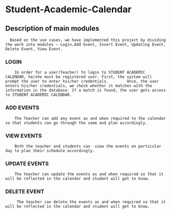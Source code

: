 # Student-Academic-Calendar
## Description of main modules 
	  Based on the use cases, we have implemented this project by dividing the work into modules – Login,Add Event, Insert Event, Updating Event, Delete Event, View Event.

### LOGIN
	    In order for a user(Teacher) to login to STUDENT ACADEMIC CALENDAR, he/she must be registered user. First, the system will prompt the user to enter his/her credentials. 	    Once, the user enters his/her credentials, we check whether it matches with the information in the database. If a match is found, the user gets access to STUDENT ACADEMIC CALENDAR.

### ADD EVENTS
	    The Teacher can add any event as and when required to the calendar so that students can go through the same and plan accordingly.
### VIEW EVENTS
	    Both the teacher and students can  view the events on particular day to plan their schedule accordingly.
### UPDATE EVENTS
	    The teacher can update the events as and when required so that it will be reflected in the calendar and student will get to know.
### DELETE EVENT
	     The teacher can delete the events as and when required so that it will be reflected in the calendar and student will get to know.
